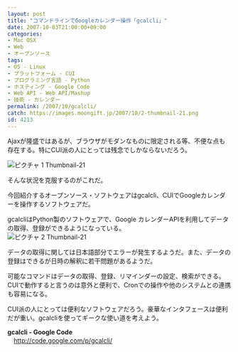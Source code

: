 ```yaml
---
layout: post
title: "コマンドラインでGoogleカレンダー操作「gcalcli」"
date: 2007-10-03T21:00:00+09:00
categories:
- Mac OSX
- Web
- オープンソース
tags: 
- OS - Linux
- プラットフォーム - CUI
- プログラミング言語 - Python
- ホスティング - Google Code
- Web API - Web API/Mashup
- 技術 - カレンダー
permalink: /2007/10/gcalcli/
catch: https://images.moongift.jp/2007/10/2-thumbnail-21.png
id: 4213
---
```

Ajaxが隆盛ではあるが、ブラウザがモダンなものに限定される等、不便な点も存在する。特にCUI派の人にとっては残念でしかならないだろう。   
  
 ![ピクチャ 1 Thumbnail-21](https://images.moongift.jp/2007/10/1-thumbnail-21.png)  
  
そんな状況を克服するのがこれだ。   
  
今回紹介するオープンソース・ソフトウェアはgcalcli、CUIでGoogleカレンダーを操作するソフトウェアだ。   
<!--more-->  
gcalcliはPython製のソフトウェアで、Google カレンダーAPIを利用してデータの取得、登録ができるようになっている。   
 ![ピクチャ 2 Thumbnail-21](https://images.moongift.jp/2007/10/2-thumbnail-21.png)  
  
データの取得に関しては日本語部分でエラーが発生するようだ。また、データの登録はできるが日時の解釈に若干問題があるようだ。   
  
可能なコマンドはデータの取得、登録、リマインダーの設定、検索ができる。CUIで動作すると言うのは意外と便利で、Cronでの操作や他のシステムとの連携も容易になる。   
  
CUI派の人にとっては便利なソフトウェアだろう。豪華なインタフェースは便利だが重い。gcalcliを使ってギークな使い道を考えよう。   
  
**gcalcli - Google Code**   
　[http://code.google.com/p/gcalcli/   
](http://code.google.com/p/gcalcli/)

